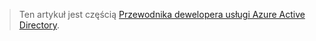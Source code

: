 > Ten artykuł jest częścią [Przewodnika dewelopera usługi Azure Active Directory](../articles/active-directory/develop/active-directory-developers-guide.md).
> 
> 



<!--HONumber=Jan17_HO3-->


